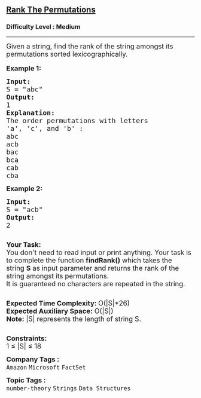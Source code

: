 <h2><a href="https://practice.geeksforgeeks.org/problems/rank-the-permutations2229/1">Rank The Permutations</a></h2><h3>Difficulty Level : Medium</h3><hr><div class="problems_problem_content__Xm_eO"><p><span style="font-size:18px">Given a string, find the rank of the string amongst its permutations sorted lexicographically.&nbsp;</span><br>
<br>
<span style="font-size:18px"><strong>Example 1:</strong></span></p>

<pre><span style="font-size:18px"><strong>Input:</strong>
S = "abc"</span>
<span style="font-size:18px"><strong>Output:</strong>
1</span>
<strong><span style="font-size:18px">Explanation:</span></strong>
<span style="font-size:18px">The order permutations with letters 
'a', 'c', and 'b' : 
abc
acb
bac
bca
cab
cba</span></pre>

<p><span style="font-size:18px"><strong>Example 2:</strong></span></p>

<pre><span style="font-size:18px"><strong>Input:</strong>
S = "acb"</span>
<span style="font-size:18px"><strong>Output:</strong>
2</span>
</pre>

<p><br>
<span style="font-size:18px"><strong>Your Task:</strong><br>
You don't need to read input or print anything. Your&nbsp;task is to complete the function&nbsp;<strong>findRank()</strong>&nbsp;which takes the string&nbsp;<strong>S</strong>&nbsp;as input parameter&nbsp;and returns the rank of the string amongst its permutations.</span><br>
<span style="font-size:18px">It is guaranteed no characters are repeated in the string.</span></p>

<p><br>
<span style="font-size:18px"><strong>Expected Time Complexity:&nbsp;</strong>O(|S|*26)<br>
<strong>Expected Auxiliary Space:</strong>&nbsp;O(|S|)</span><br>
<span style="font-size:18px"><strong>Note:</strong>&nbsp;|S| represents the length of string S.</span></p>

<p><br>
<span style="font-size:18px"><strong>Constraints:</strong></span><br>
<span style="font-size:18px">1 ≤ |S| ≤ 18</span></p>
</div><p><span style=font-size:18px><strong>Company Tags : </strong><br><code>Amazon</code>&nbsp;<code>Microsoft</code>&nbsp;<code>FactSet</code>&nbsp;<br><p><span style=font-size:18px><strong>Topic Tags : </strong><br><code>number-theory</code>&nbsp;<code>Strings</code>&nbsp;<code>Data Structures</code>&nbsp;